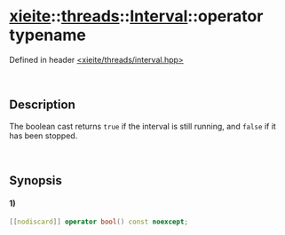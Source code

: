 # [xieite](../../../../../../xieite.md)\:\:[threads](../../../../../../threads.md)\:\:[Interval](../../../../interval.md)\:\:operator typename
Defined in header [<xieite/threads/interval.hpp>](../../../../../../../include/xieite/threads/interval.hpp)

&nbsp;

## Description
The boolean cast returns `true` if the interval is still running, and `false` if it has been stopped.

&nbsp;

## Synopsis
#### 1)
```cpp
[[nodiscard]] operator bool() const noexcept;
```
